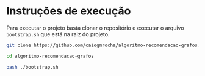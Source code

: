 # Instruções de execução

Para executar o projeto basta clonar o repositório e executar o arquivo `bootstrap.sh` que está na raiz do projeto.

```bash
git clone https://github.com/caiogmrocha/algoritmo-recomendacao-grafos.git

cd algoritmo-recomendacao-grafos

bash ./bootstrap.sh
```